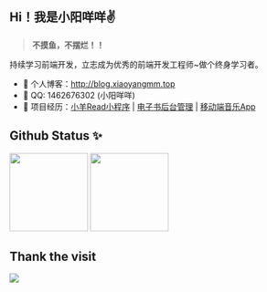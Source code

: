 
## Hi！我是小阳咩咩✌️ 


> **不摸鱼，不摆烂！！**

持续学习前端开发，立志成为优秀的前端开发工程师~做个终身学习者。

- 🏡 个人博客：http://blog.xiaoyangmm.top
- 💬 QQ: 1462676302 (小阳咩咩)
- 🌱 项目经历：<a href="https://github.com/Lamb-xy/Mympvue-Read" target="_blank">小羊Read小程序</a> | <a href="https://github.com/Lamb-xy/admin-front-read" target="_blank">电子书后台管理</a> | <a href="https://github.com/Lamb-xy/vue-music" target="_blank">移动端音乐App</a>

## Github Status ✨

<img align="" height="137px" src="https://github-readme-stats.vercel.app/api?username=Lamb-xy&hide_title=true&hide_border=true&show_icons=true&include_all_commits=true&line_height=21&bg_color=0,EC6C6C,FFD479,FFFC79,73FA79&theme=graywhite&locale=cn" />
<img align="" height="137px" src="https://github-readme-stats.vercel.app/api/top-langs/?username=Lamb-xy&hide_title=true&hide_border=true&layout=compact&bg_color=0,73FA79,73FDFF,D783FF&theme=graywhite&locale=cn" />


## Thank the visit

![](http://profile-counter.glitch.me/Lamb-xy/count.svg)
